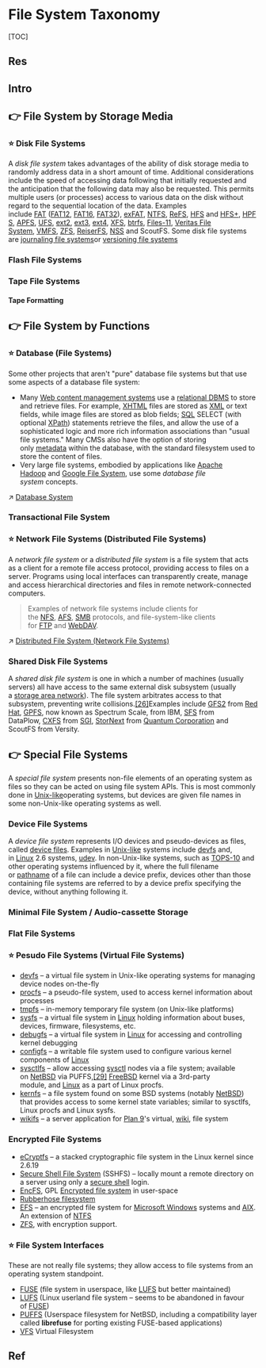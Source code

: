 # File System Taxonomy

[TOC]



## Res


## Intro



## 👉 File System by Storage Media
### ⭐️ Disk File Systems
A _disk file system_ takes advantages of the ability of disk storage media to randomly address data in a short amount of time. Additional considerations include the speed of accessing data following that initially requested and the anticipation that the following data may also be requested. This permits multiple users (or processes) access to various data on the disk without regard to the sequential location of the data. Examples include [FAT](https://en.wikipedia.org/wiki/File_Allocation_Table "File Allocation Table") ([FAT12](https://en.wikipedia.org/wiki/FAT12 "FAT12"), [FAT16](https://en.wikipedia.org/wiki/FAT16 "FAT16"), [FAT32](https://en.wikipedia.org/wiki/FAT32)), [exFAT](https://en.wikipedia.org/wiki/ExFAT "ExFAT"), [NTFS](https://en.wikipedia.org/wiki/NTFS "NTFS"), [ReFS](https://en.wikipedia.org/wiki/ReFS "ReFS"), [HFS](https://en.wikipedia.org/wiki/Hierarchical_File_System_(Apple) "Hierarchical File System (Apple)") and [HFS+](https://en.wikipedia.org/wiki/HFS_Plus "HFS Plus"), [HPFS](https://en.wikipedia.org/wiki/High_Performance_File_System "High Performance File System"), [APFS](https://en.wikipedia.org/wiki/Apple_File_System "Apple File System"), [UFS](https://en.wikipedia.org/wiki/Unix_File_System "Unix File System"), [ext2](https://en.wikipedia.org/wiki/Ext2 "Ext2"), [ext3](https://en.wikipedia.org/wiki/Ext3 "Ext3"), [ext4](https://en.wikipedia.org/wiki/Ext4 "Ext4"), [XFS](https://en.wikipedia.org/wiki/XFS "XFS"), [btrfs](https://en.wikipedia.org/wiki/Btrfs "Btrfs"), [Files-11](https://en.wikipedia.org/wiki/Files-11 "Files-11"), [Veritas File System](https://en.wikipedia.org/wiki/Veritas_File_System "Veritas File System"), [VMFS](https://en.wikipedia.org/wiki/VMFS "VMFS"), [ZFS](https://en.wikipedia.org/wiki/ZFS "ZFS"), [ReiserFS](https://en.wikipedia.org/wiki/ReiserFS "ReiserFS"), [NSS](https://en.wikipedia.org/wiki/Novell_Storage_Services "Novell Storage Services") and ScoutFS. Some disk file systems are [journaling file systems](https://en.wikipedia.org/wiki/Journaling_file_system "Journaling file system")or [versioning file systems](https://en.wikipedia.org/wiki/Versioning_file_system "Versioning file system")


### Flash File Systems


### Tape File Systems

#### Tape Formatting


## 👉 File System by Functions
### ⭐️ Database (File Systems)
Some other projects that aren't "pure" database file systems but that use some aspects of a database file system:

- Many [Web content management systems](https://en.wikipedia.org/wiki/Web_content_management_system "Web content management system") use a [relational DBMS](https://en.wikipedia.org/wiki/Database_management_system "Database management system") to store and retrieve files. For example, [XHTML](https://en.wikipedia.org/wiki/XHTML "XHTML") files are stored as [XML](https://en.wikipedia.org/wiki/XML "XML") or text fields, while image files are stored as blob fields; [SQL](https://en.wikipedia.org/wiki/SQL "SQL") SELECT (with optional [XPath](https://en.wikipedia.org/wiki/XPath "XPath")) statements retrieve the files, and allow the use of a sophisticated logic and more rich information associations than "usual file systems." Many CMSs also have the option of storing only [metadata](https://en.wikipedia.org/wiki/Metadata "Metadata") within the database, with the standard filesystem used to store the content of files.
- Very large file systems, embodied by applications like [Apache Hadoop](https://en.wikipedia.org/wiki/Apache_Hadoop "Apache Hadoop") and [Google File System](https://en.wikipedia.org/wiki/Google_File_System "Google File System"), use some _database file system_ concepts.

↗ [Database System](../../../../../../🍕%20Database%20System/Database%20System.md)


### Transactional File System


### ⭐️ Network File Systems (Distributed File Systems)
A _network file system_ or a _distributed file system_ is a file system that acts as a client for a remote file access protocol, providing access to files on a server. Programs using local interfaces can transparently create, manage and access hierarchical directories and files in remote network-connected computers. 

> Examples of network file systems include clients for the [NFS](https://en.wikipedia.org/wiki/Network_File_System_(protocol) "Network File System (protocol)"), [AFS](https://en.wikipedia.org/wiki/Andrew_File_System "Andrew File System"), [SMB](https://en.wikipedia.org/wiki/Server_Message_Block "Server Message Block") protocols, and file-system-like clients for [FTP](https://en.wikipedia.org/wiki/File_Transfer_Protocol "File Transfer Protocol") and [WebDAV](https://en.wikipedia.org/wiki/WebDAV "WebDAV").

↗ [Distributed File System (Network File Systems)](../../../../../../../System%20Architecture%20Design/♟️%20Distributed%20Systems/Distributed%20Storaging/Distributed%20File%20System%20(Network%20File%20Systems)/Distributed%20File%20System%20(Network%20File%20Systems).md)


### Shared Disk File Systems
A _shared disk file system_ is one in which a number of machines (usually servers) all have access to the same external disk subsystem (usually a [storage area network](https://en.wikipedia.org/wiki/Storage_area_network "Storage area network")). The file system arbitrates access to that subsystem, preventing write collisions.[[26]](https://en.wikipedia.org/wiki/File_system#cite_note-27)Examples include [GFS2](https://en.wikipedia.org/wiki/GFS2 "GFS2") from [Red Hat](https://en.wikipedia.org/wiki/Red_Hat "Red Hat"), [GPFS](https://en.wikipedia.org/wiki/IBM_General_Parallel_File_System "IBM General Parallel File System"), now known as Spectrum Scale, from IBM, [SFS](https://en.wikipedia.org/wiki/SAN_File_System "SAN File System") from DataPlow, [CXFS](https://en.wikipedia.org/wiki/CXFS "CXFS") from [SGI](https://en.wikipedia.org/wiki/Silicon_Graphics_International "Silicon Graphics International"), [StorNext](https://en.wikipedia.org/wiki/StorNext "StorNext") from [Quantum Corporation](https://en.wikipedia.org/wiki/Quantum_Corporation "Quantum Corporation") and ScoutFS from Versity.



## 👉 Special File Systems
A _special file system_ presents non-file elements of an operating system as files so they can be acted on using file system APIs. This is most commonly done in [Unix-like](https://en.wikipedia.org/wiki/Unix-like "Unix-like")operating systems, but devices are given file names in some non-Unix-like operating systems as well.


### Device File Systems
A _device file system_ represents I/O devices and pseudo-devices as files, called [device files](https://en.wikipedia.org/wiki/Device_file "Device file"). Examples in [Unix-like](https://en.wikipedia.org/wiki/Unix-like "Unix-like") systems include [devfs](https://en.wikipedia.org/wiki/Devfs "Devfs") and, in [Linux](https://en.wikipedia.org/wiki/Linux "Linux") 2.6 systems, [udev](https://en.wikipedia.org/wiki/Udev "Udev"). In non-Unix-like systems, such as [TOPS-10](https://en.wikipedia.org/wiki/TOPS-10 "TOPS-10") and other operating systems influenced by it, where the full filename or [pathname](https://en.wikipedia.org/wiki/Pathname "Pathname") of a file can include a device prefix, devices other than those containing file systems are referred to by a device prefix specifying the device, without anything following it.


### Minimal File System / Audio-cassette Storage


### Flat File Systems


### ⭐️ Pesudo File Systems (Virtual File Systems)
- [devfs](https://en.wikipedia.org/wiki/Devfs "Devfs") – a virtual file system in Unix-like operating systems for managing device nodes on-the-fly
- [procfs](https://en.wikipedia.org/wiki/Procfs "Procfs") – a pseudo-file system, used to access kernel information about processes
- [tmpfs](https://en.wikipedia.org/wiki/Tmpfs "Tmpfs") – in-memory temporary file system (on Unix-like platforms)
- [sysfs](https://en.wikipedia.org/wiki/Sysfs "Sysfs") – a virtual file system in [Linux](https://en.wikipedia.org/wiki/Linux_kernel "Linux kernel") holding information about buses, devices, firmware, filesystems, etc.
- [debugfs](https://en.wikipedia.org/wiki/Debugfs "Debugfs") – a virtual file system in [Linux](https://en.wikipedia.org/wiki/Linux_kernel "Linux kernel") for accessing and controlling kernel debugging
- [configfs](https://en.wikipedia.org/wiki/Configfs "Configfs") – a writable file system used to configure various kernel components of [Linux](https://en.wikipedia.org/wiki/Linux_kernel "Linux kernel")
- [sysctlfs](https://en.wikipedia.org/w/index.php?title=Sysctlfs&action=edit&redlink=1 "Sysctlfs (page does not exist)") – allow accessing [sysctl](https://en.wikipedia.org/wiki/Sysctl "Sysctl") nodes via a file system; available on [NetBSD](https://en.wikipedia.org/wiki/NetBSD "NetBSD") via PUFFS,[[29]](https://en.wikipedia.org/wiki/List_of_file_systems#cite_note-29) [FreeBSD](https://en.wikipedia.org/wiki/FreeBSD "FreeBSD") kernel via a 3rd-party module, and [Linux](https://en.wikipedia.org/wiki/Linux_kernel "Linux kernel") as a part of Linux procfs.
- [kernfs](https://en.wikipedia.org/wiki/Kernfs_(BSD) "Kernfs (BSD)") – a file system found on some BSD systems (notably [NetBSD](https://en.wikipedia.org/wiki/NetBSD "NetBSD")) that provides access to some kernel state variables; similar to sysctlfs, Linux procfs and Linux sysfs.
- [wikifs](https://en.wikipedia.org/wiki/Wikifs "Wikifs") – a server application for [Plan 9](https://en.wikipedia.org/wiki/Plan_9_from_Bell_Labs "Plan 9 from Bell Labs")'s virtual, [wiki](https://en.wikipedia.org/wiki/Wiki "Wiki"), file system


### Encrypted File Systems
- [eCryptfs](https://en.wikipedia.org/wiki/ECryptfs "ECryptfs") – a stacked cryptographic file system in the Linux kernel since 2.6.19
- [Secure Shell File System](https://en.wikipedia.org/wiki/SSHFS "SSHFS") (SSHFS) – locally mount a remote directory on a server using only a [secure shell](https://en.wikipedia.org/wiki/Secure_shell "Secure shell") login.
- [EncFS](https://en.wikipedia.org/wiki/EncFS "EncFS"), GPL [Encrypted file system](https://en.wikipedia.org/wiki/Disk_encryption_software "Disk encryption software") in user-space
- [Rubberhose filesystem](https://en.wikipedia.org/wiki/MaruTukku "MaruTukku")
- [EFS](https://en.wikipedia.org/wiki/Encrypting_File_System "Encrypting File System") – an encrypted file system for [Microsoft Windows](https://en.wikipedia.org/wiki/Microsoft_Windows "Microsoft Windows") systems and [AIX](https://en.wikipedia.org/wiki/AIX_operating_system "AIX operating system"). An extension of [NTFS](https://en.wikipedia.org/wiki/NTFS "NTFS")
- [ZFS](https://en.wikipedia.org/wiki/ZFS "ZFS"), with encryption support.


### ⭐️ File System Interfaces
These are not really file systems; they allow access to file systems from an operating system standpoint.
- [FUSE](https://en.wikipedia.org/wiki/FUSE_(linux) "FUSE (linux)") (file system in userspace, like [LUFS](https://en.wikipedia.org/wiki/Linux_Userland_Filesystem "Linux Userland Filesystem") but better maintained)
- [LUFS](https://en.wikipedia.org/wiki/Linux_Userland_Filesystem "Linux Userland Filesystem") (Linux userland file system – seems to be abandoned in favour of [FUSE](https://en.wikipedia.org/wiki/FUSE_(linux) "FUSE (linux)"))
- [PUFFS](https://en.wikipedia.org/w/index.php?title=Pass-to-Userspace_Framework_File_Fystem&action=edit&redlink=1 "Pass-to-Userspace Framework File Fystem (page does not exist)") (Userspace filesystem for NetBSD, including a compatibility layer called **librefuse** for porting existing FUSE-based applications)
- [VFS](https://en.wikipedia.org/wiki/Virtual_file_system "Virtual file system") Virtual Filesystem





## Ref
[👍 File system | Wikipedia]: https://en.wikipedia.org/wiki/File_system#

[👍 List of File Systems | Wikipedia]: https://en.wikipedia.org/wiki/List_of_file_systems
